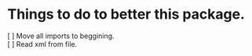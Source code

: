 # Things to do to better this package.

[ ] Move all imports to beggining.  
[ ] Read xml from file.  
